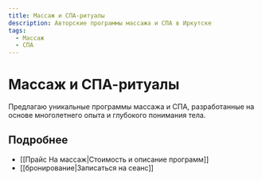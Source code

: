 ```yaml
---
title: Массаж и СПА-ритуалы
description: Авторские программы массажа и СПА в Иркутске
tags:
  - Массаж
  - СПА
---
```


# Массаж и СПА-ритуалы

Предлагаю уникальные программы массажа и СПА, разработанные на основе многолетнего опыта и глубокого понимания тела.


## Подробнее
- [[Прайс На массаж|Стоимость и описание программ]]
- [[бронирование|Записаться на сеанс]]